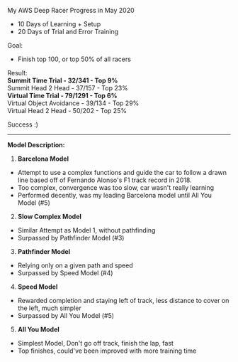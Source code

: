My AWS Deep Racer Progress in May 2020

- 10 Days of Learning + Setup
- 20 Days of Trial and Error Training

Goal:
- Finish top 100, or top 50% of all racers

Result: <br />
<b>Summit Time Trial - 32/341         - Top 9%</b>  <br />
Summit Head 2 Head - 37/157           - Top 23% <br />
<b>Virtual Time Trial - 79/1291       - Top 6%</b> <br />
Virtual Object Avoidance - 39/134     - Top 29% <br />
Virtual Head 2 Head - 50/202          - Top 25% <br />

Success :)

***

<b>Model Description:</b>
1. <b>Barcelona Model</b>
  - Attempt to use a complex functions and guide the car to follow a drawn line based off of Fernando Alonso's F1 track record in 2018.
  - Too complex, convergence was too slow, car wasn't really learning
  - Performed decently, was my leading Barcelona model until All You Model (#5)
2. <b>Slow Complex Model</b>
  - Similar Attempt as Model 1, without pathfinding
  - Surpassed by Pathfinder Model (#3)
3. <b>Pathfinder Model</b>
  - Relying only on a given path and speed
  - Surpassed by Speed Model (#4)
4. <b>Speed Model</b>
  - Rewarded completion and staying left of track, less distance to cover on the left, much simpler
  - Surpassed by All You Model (#5)
5. <b>All You Model</b>
  - Simplest Model, Don't go off track, finish the lap, fast
  - Top finishes, could've been improved with more training time
